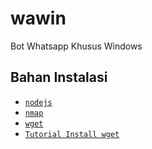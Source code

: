 # wawin
Bot Whatsapp Khusus Windows

## Bahan Instalasi
* [`nodejs`](https://nodejs.org/dist/v14.15.1/node-v14.15.1-x64.msi)
* [`nmap`](https://nmap.org/dist/nmap-7.91-setup.exe)
* [`wget`](https://sourceforge.net/projects/gnuwin32/files/wget/1.11.4-1/wget-1.11.4-1-setup.exe/download)
* [`Tutorial Install wget`](https://www.addictivetips.com/windows-tips/install-and-use-wget-in-windows-10/)
